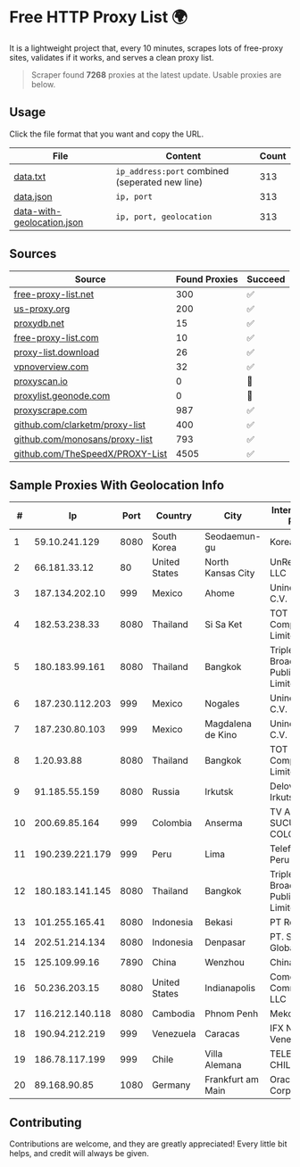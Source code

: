 
# Free HTTP Proxy List 🌍

It is a lightweight project that, every 10 minutes, scrapes lots of free-proxy sites, validates if it works, and serves a clean proxy list.


> Scraper found **7268** proxies at the latest update. Usable proxies are below.

## Usage

Click the file format that you want and copy the URL.


|File|Content|Count|
|----|-------|-----|
|[data.txt](https://raw.githubusercontent.com/themiralay/Proxy-List-World/master/data.txt)|`ip_address:port` combined (seperated new line)|313|
|[data.json](https://raw.githubusercontent.com/themiralay/Proxy-List-World/master/data.json)|`ip, port`|313|
|[data-with-geolocation.json](https://raw.githubusercontent.com/themiralay/Proxy-List-World/master/data-with-geolocation.json)|`ip, port, geolocation`|313|

## Sources

|Source|Found Proxies|Succeed|
|------|-------------|-------|
|[free-proxy-list.net](https://free-proxy-list.net)|300|✅|
|[us-proxy.org](https://www.us-proxy.org)|200|✅|
|[proxydb.net](http://proxydb.net)|15|✅|
|[free-proxy-list.com](https://free-proxy-list.com/?page=&port=&type%5B%5D=http&type%5B%5D=https&up_time=0&search=Search)|10|✅|
|[proxy-list.download](https://www.proxy-list.download/HTTP)|26|✅|
|[vpnoverview.com](https://vpnoverview.com/privacy/anonymous-browsing/free-proxy-servers)|32|✅|
|[proxyscan.io](https://www.proxyscan.io)|0|🚫|
|[proxylist.geonode.com](https://proxylist.geonode.com/api/proxy-list?limit=300&page=1&sort_by=lastChecked&sort_type=desc&protocols=http,https)|0|🚫|
|[proxyscrape.com](https://api.proxyscrape.com/v2/?request=displayproxies&protocol=http&timeout=10000&country=all&ssl=all&anonymity=all)|987|✅|
|[github.com/clarketm/proxy-list](https://raw.githubusercontent.com/clarketm/proxy-list/master/proxy-list-raw.txt)|400|✅|
|[github.com/monosans/proxy-list](https://raw.githubusercontent.com/monosans/proxy-list/main/proxies/http.txt)|793|✅|
|[github.com/TheSpeedX/PROXY-List](https://raw.githubusercontent.com/TheSpeedX/PROXY-List/master/http.txt)|4505|✅|


## Sample Proxies With Geolocation Info

|#|Ip|Port|Country|City|Internet Service Provider|
|-|--|----|-------|----|-------------------------|
|1|59.10.241.129|8080|South Korea|Seodaemun-gu|Korea Telecom|
|2|66.181.33.12|80|United States|North Kansas City|UnReal Servers, LLC|
|3|187.134.202.10|999|Mexico|Ahome|Uninet S.A. de C.V.|
|4|182.53.238.33|8080|Thailand|Si Sa Ket|TOT Public Company Limited|
|5|180.183.99.161|8080|Thailand|Bangkok|Triple T Broadband Public Company Limited|
|6|187.230.112.203|999|Mexico|Nogales|Uninet S.A. de C.V.|
|7|187.230.80.103|999|Mexico|Magdalena de Kino|Uninet S.A. de C.V.|
|8|1.20.93.88|8080|Thailand|Bangkok|TOT Public Company Limited|
|9|91.185.55.159|8080|Russia|Irkutsk|Delovaya Set' - Irkutsk|
|10|200.69.85.164|999|Colombia|Anserma|TV AZTECA SUCURSAL COLOMBIA|
|11|190.239.221.179|999|Peru|Lima|Telefonica del Peru S.A.A.|
|12|180.183.141.145|8080|Thailand|Bangkok|Triple T Broadband Public Company Limited|
|13|101.255.165.41|8080|Indonesia|Bekasi|PT Remala Abadi|
|14|202.51.214.134|8080|Indonesia|Denpasar|PT. Sejahtera Globalindo|
|15|125.109.99.16|7890|China|Wenzhou|Chinanet|
|16|50.236.203.15|8080|United States|Indianapolis|Comcast Cable Communications, LLC|
|17|116.212.140.118|8080|Cambodia|Phnom Penh|MekongNet|
|18|190.94.212.219|999|Venezuela|Caracas|IFX Networks Venezuela C.A.|
|19|186.78.117.199|999|Chile|Villa Alemana|TELEFÓNICA CHILE S.A.|
|20|89.168.90.85|1080|Germany|Frankfurt am Main|Oracle Corporation|



## Contributing

Contributions are welcome, and they are greatly appreciated! Every
little bit helps, and credit will always be given.

